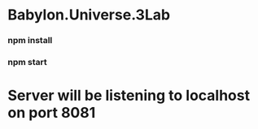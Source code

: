 # Babylon.Universe.3Lab
### npm install
### npm start
# Server will be listening to localhost on port 8081
